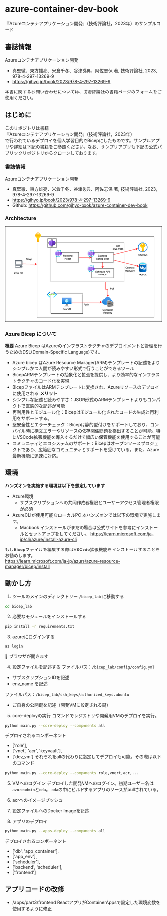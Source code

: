 # azure-container-dev-book
『Azureコンテナアプリケーション開発』（技術評論社，2023年）のサンプルコード

## 書誌情報
Azureコンテナアプリケーション開発

- 真壁徹、東方雄亮、米倉千冬、谷津秀典、阿佐志保 著, 技術評論社, 2023, 978-4-297-13269-9
- https://gihyo.jp/book/2023/978-4-297-13269-9

本書に関するお問い合わせについては、技術評論社の書籍ページのフォームをご使用ください。

## はじめに
このリポジトリは書籍</br>
『Azureコンテナアプリケーション開発』（技術評論社，2023年）</br>
で行われているデプロイを個人学習目的でBicepにしたものです。サンプルアプリや詳細は下記の書籍をご参照ください。なお、サンプリアプリも下記の公式パブリックリポジトリからクローンしております。
### 書誌情報
Azureコンテナアプリケーション開発
- 真壁徹、東方雄亮、米倉千冬、谷津秀典、阿佐志保 著, 技術評論社, 2023, 978-4-297-13269-9
- https://gihyo.jp/book/2023/978-4-297-13269-9
- Github: https://github.com/gihyo-book/azure-container-dev-book

### Architecture
![Arch](./architecture.png)

### Azure Bicep について
**概要**
Azure Bicep はAzureのインフラストラクチャのデプロイメントと管理を行うためのDSL(Domain-Specific Language)です。
- Azure bicep はAzure Resource Manager(ARM)テンプレートの記述をよりシンプルかつ人間が読みやすい形式で行うことができるツール
- BicepARMテンプレートの抽象化と拡張を提供し、より効率的なインフラストラクチャのコード化を実現
- BicepファイルはARMテンプレートに変換され、Azureリソースのデプロイに使用される
**メリット**
- シンプルな記述と読みやすさ：JSON形式のARMテンプレートよりもコンパクトで直感的な記述が可能
- 再利用性とモジュール化：Bicepはモジュール化されたコードの生成と再利用をサポートする。
- 堅安全性とエラーチェック：Bicepは静的型付けをサポートしており、コンパイル時に構文エラーやリソースの依存関係問題を検出することが可能。特にVSCode拡張機能を導入するだけで幅広い保管機能を使用することが可能
- コミュニティとエコシステムのサポート：Bicepはオープンソースプロジェクトであり、広範囲なコミュニティとサポートを受けている。また、Azure最新機能に迅速に対応。


## 環境
**ハンズオンを実施する環境は以下を想定しています**
- Azure環境
  - サブスクリプションへの共同作成者権限とユーザーアクセス管理者権限が必須
- AzureCLIが使用可能なローカルPC
  本ハンズオンでは以下の環境で実施します。
  - Macbook 
  インストールがまだの場合は公式サイトを参考にインストールとセットアップをしてください。
  https://learn.microsoft.com/ja-jp/cli/azure/install-azure-cli
  
もしBicepファイルを編集する際はVSCode拡張機能をインストールすることをお勧めします。</br>
  https://learn.microsoft.com/ja-jp/azure/azure-resource-manager/bicep/install

## 動かし方
1. ツールのメインのディレクトリー `/bicep_lab` に移動する
```bash
cd bicep_lab
```
2. 必要なモジュールをインストールする
```bash
pip install -r requirements.txt
```

3. azureにログインする
```
az login
```
🌾  ブラウザが開きます

4. 設定ファイルを記述する
ファイルパス：`/bicep_lab/config/config.yml`
- サブスクリプションIDを記述
- env_name を記述

ファイルパス：`/bicep_lab/ssh_keys/authorized_keys.ubuntu`
- ご自身の公開鍵を記述（開発VMに設定される鍵）
5. core-deployの実行
コマンドでレジストリや開発用VMのデプロイを実行。
```bash
python main.py --core-deploy --components all
```
デプロイされるコンポーネント
- ['role'],
- ['vnet', 'acr', 'keyvault'],
- ['dev_vm']
それぞれをallの代わりに指定してデプロイも可能。その際は以下のコマンド
```bash
python main.py --core-deploy --components role,vnert,acr,...
```
5. VMへのログイン
デプロイした開発VMへのログイン。初期ユーザー名は`azureadmin`と`oda`。
`oda`の中にビルドするアプリのソースがpullされている。

6. acrへのイメージプッシュ
7. 設定ファイルへのDocker Imageを記述
8. アプリのデプロイ
```bash
python main.py --apps-deploy --components all
```
デプロイされるコンポーネント
- ['db', 'app_container'],
- ['app_env'],
- ['scheduler'],
- ['backend', 'scheduler'],
- ['frontend']

## アプリコードの改修
- /apps/part3/frontend
ReactアプリがContainerAppsで設定した環境変数を使用するように修正
